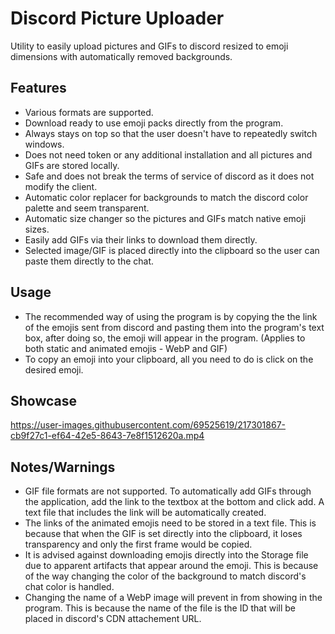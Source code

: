 
# Discord Picture Uploader

Utility to easily upload pictures and GIFs to discord resized to emoji dimensions with automatically removed backgrounds.
   

## Features
- Various formats are supported.
- Download ready to use emoji packs directly from the program.
- Always stays on top so that the user doesn't have to repeatedly switch windows.
- Does not need token or any additional installation and all pictures and GIFs are stored locally. 
- Safe and does not break the terms of service of discord as it does not modify the client.
- Automatic color replacer for backgrounds to match the discord color palette and seem transparent.
- Automatic size changer so the pictures and GIFs match native emoji sizes. 
- Easily add GIFs via their links to download them directly.
- Selected image/GIF is placed directly into the clipboard so the user can paste them directly to the chat.



## Usage
- The recommended way of using the program is by copying the the link of the emojis sent from discord and pasting them into the program's text box, after doing so, the emoji will appear in the program. (Applies to both static and animated emojis - WebP and GIF)
- To copy an emoji into your clipboard, all you need to do is click on the desired emoji.

## Showcase
https://user-images.githubusercontent.com/69525619/217301867-cb9f27c1-ef64-42e5-8643-7e8f1512620a.mp4


## Notes/Warnings
- GIF file formats are not supported. To automatically add GIFs through the application, add the link to the textbox at the bottom and click add. A text file that includes the link will be automatically created.
- The links of the animated emojis need to be stored in a text file. This is because that when the GIF is set directly into the clipboard, it loses transparency and only the first frame would be copied. 
- It is advised against downloading emojis directly into the Storage file due to apparent artifacts that appear around the emoji. This is because of the way changing the color of the background to match discord's chat color is handled.
- Changing the name of a WebP image will prevent in from showing in the program. This is because the name of the file is the ID that will be placed in discord's CDN attachement URL. 

